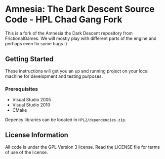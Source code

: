 # Amnesia: The Dark Descent Source Code - HPL Chad Gang Fork

This is a fork of the Amnesia the Dark Descent repository from FrictionalGames. We will mostly play with different parts of the engine and perhaps even fix some bugs :)

## Getting Started

These instructions will get you an up and running project on your local machine for development and testing 
purposes.

### Prerequisites

- Visual Studio 2005
- Visual Studio 2010
- CMake

Depency libraries can be located in `HPL2/dependencies.zip.`

## License Information
All code is under the GPL Version 3 license. Read the LICENSE file for terms of use of the license.
